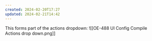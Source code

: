 ```yaml
---
created: 2024-02-20T17:27
updated: 2024-02-21T14:42
---
```


This forms part of the actions dropdown:
![[OE-488 UI Config Compile Actions drop down.png]]
